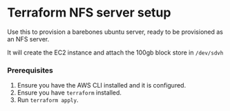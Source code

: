 # Terraform NFS server setup

Use this to provision a barebones ubuntu server, ready to be provisioned as an NFS server.

It will create the EC2 instance and attach the 100gb block store in `/dev/sdvh`

### Prerequisites

1. Ensure you have the AWS CLI installed and it is configured.
1. Ensure you have `terraform` installed.
2. Run `terraform apply`.
